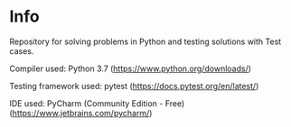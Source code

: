 # Info

Repository for solving problems in Python and testing solutions with Test cases. 

Compiler used: Python 3.7 (https://www.python.org/downloads/)

Testing framework used: pytest (https://docs.pytest.org/en/latest/)

IDE used: PyCharm (Community Edition - Free) (https://www.jetbrains.com/pycharm/)
